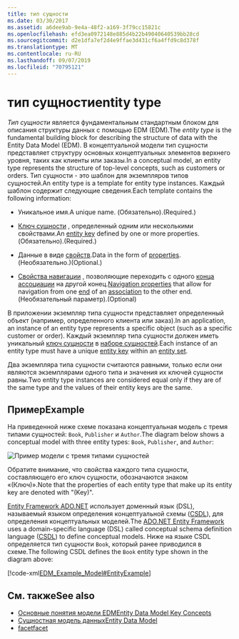 ```yaml
---
title: тип сущности
ms.date: 03/30/2017
ms.assetid: a6dee9ab-9e4a-48f2-a169-3f79cc15821c
ms.openlocfilehash: efd3ea0972148e885d4b22b49040640539bb28cd
ms.sourcegitcommit: d2e1dfa7ef2d4e9ffae3d431cf6a4ffd9c8d378f
ms.translationtype: MT
ms.contentlocale: ru-RU
ms.lasthandoff: 09/07/2019
ms.locfileid: "70795121"
---
```

# <a name="entity-type"></a><span data-ttu-id="d7e53-102">тип сущности</span><span class="sxs-lookup"><span data-stu-id="d7e53-102">entity type</span></span>
<span data-ttu-id="d7e53-103">*Тип сущности* является фундаментальным стандартным блоком для описания структуры данных с помощью EDM (EDM).</span><span class="sxs-lookup"><span data-stu-id="d7e53-103">The *entity type* is the fundamental building block for describing the structure of data with the Entity Data Model (EDM).</span></span> <span data-ttu-id="d7e53-104">В концептуальной модели тип сущности представляет структуру основных концептуальных элементов верхнего уровня, таких как клиенты или заказы.</span><span class="sxs-lookup"><span data-stu-id="d7e53-104">In a conceptual model, an entity type represents the structure of top-level concepts, such as customers or orders.</span></span> <span data-ttu-id="d7e53-105">Тип сущности - это шаблон для экземпляров типов сущностей.</span><span class="sxs-lookup"><span data-stu-id="d7e53-105">An entity type is a template for entity type instances.</span></span> <span data-ttu-id="d7e53-106">Каждый шаблон содержит следующие сведения.</span><span class="sxs-lookup"><span data-stu-id="d7e53-106">Each template contains the following information:</span></span>  
  
- <span data-ttu-id="d7e53-107">Уникальное имя.</span><span class="sxs-lookup"><span data-stu-id="d7e53-107">A unique name.</span></span> <span data-ttu-id="d7e53-108">(Обязательно).</span><span class="sxs-lookup"><span data-stu-id="d7e53-108">(Required.)</span></span>  
  
- <span data-ttu-id="d7e53-109">[Ключ сущности](entity-key.md) , определенный одним или несколькими свойствами.</span><span class="sxs-lookup"><span data-stu-id="d7e53-109">An [entity key](entity-key.md) defined by one or more properties.</span></span> <span data-ttu-id="d7e53-110">(Обязательно).</span><span class="sxs-lookup"><span data-stu-id="d7e53-110">(Required.)</span></span>  
  
- <span data-ttu-id="d7e53-111">Данные в виде [свойств](property.md).</span><span class="sxs-lookup"><span data-stu-id="d7e53-111">Data in the form of [properties](property.md).</span></span> <span data-ttu-id="d7e53-112">(Необязательно.)</span><span class="sxs-lookup"><span data-stu-id="d7e53-112">(Optional.)</span></span>  
  
- <span data-ttu-id="d7e53-113">[Свойства навигации](navigation-property.md) , позволяющие переходить с одного [конца](association-end.md) [ассоциации](association-type.md) на другой конец.</span><span class="sxs-lookup"><span data-stu-id="d7e53-113">[Navigation properties](navigation-property.md) that allow for navigation from one [end](association-end.md) of an [association](association-type.md) to the other end.</span></span> <span data-ttu-id="d7e53-114">(Необязательный параметр).</span><span class="sxs-lookup"><span data-stu-id="d7e53-114">(Optional)</span></span>  
  
 <span data-ttu-id="d7e53-115">В приложении экземпляр типа сущности представляет определенный объект (например, определенного клиента или заказ).</span><span class="sxs-lookup"><span data-stu-id="d7e53-115">In an application, an instance of an entity type represents a specific object (such as a specific customer or order).</span></span> <span data-ttu-id="d7e53-116">Каждый экземпляр типа сущности должен иметь уникальный [ключ сущности](entity-key.md) в [наборе сущностей](entity-set.md).</span><span class="sxs-lookup"><span data-stu-id="d7e53-116">Each instance of an entity type must have a unique [entity key](entity-key.md) within an [entity set](entity-set.md).</span></span>  
  
 <span data-ttu-id="d7e53-117">Два экземпляра типа сущности считаются равными, только если они являются экземплярами одного типа и значения их ключей сущности равны.</span><span class="sxs-lookup"><span data-stu-id="d7e53-117">Two entity type instances are considered equal only if they are of the same type and the values of their entity keys are the same.</span></span>  
  
## <a name="example"></a><span data-ttu-id="d7e53-118">Пример</span><span class="sxs-lookup"><span data-stu-id="d7e53-118">Example</span></span>  
 <span data-ttu-id="d7e53-119">На приведенной ниже схеме показана концептуальная модель с тремя типами сущностей: `Book`, `Publisher` и `Author`.</span><span class="sxs-lookup"><span data-stu-id="d7e53-119">The diagram below shows a conceptual model with three entity types: `Book`, `Publisher`, and `Author`:</span></span>  
  
 ![Пример модели с тремя типами сущностей](./media/entity-type/example-model-three-entity-types.gif)  
  
 <span data-ttu-id="d7e53-121">Обратите внимание, что свойства каждого типа сущности, составляющего его ключ сущности, обозначаются знаком «(Ключ)».</span><span class="sxs-lookup"><span data-stu-id="d7e53-121">Note that the properties of each entity type that make up its entity key are denoted with "(Key)".</span></span>  
  
 <span data-ttu-id="d7e53-122">[Entity Framework ADO.NET](./ef/index.md) использует доменный язык (DSL), называемый языком определения концептуальной схемы ([CSDL](./ef/language-reference/csdl-specification.md)), для определения концептуальных моделей.</span><span class="sxs-lookup"><span data-stu-id="d7e53-122">The [ADO.NET Entity Framework](./ef/index.md) uses a domain-specific language (DSL) called conceptual schema definition language ([CSDL](./ef/language-reference/csdl-specification.md)) to define conceptual models.</span></span> <span data-ttu-id="d7e53-123">Ниже на языке CSDL определяется тип сущности `Book`, который ранее приводился в схеме.</span><span class="sxs-lookup"><span data-stu-id="d7e53-123">The following CSDL defines the `Book` entity type shown in the diagram above:</span></span>  
  
 [!code-xml[EDM_Example_Model#EntityExample](../../../../samples/snippets/xml/VS_Snippets_Data/edm_example_model/xml/books.edmx#entityexample)]  
  
## <a name="see-also"></a><span data-ttu-id="d7e53-124">См. также</span><span class="sxs-lookup"><span data-stu-id="d7e53-124">See also</span></span>

- [<span data-ttu-id="d7e53-125">Основные понятия модели EDM</span><span class="sxs-lookup"><span data-stu-id="d7e53-125">Entity Data Model Key Concepts</span></span>](entity-data-model-key-concepts.md)
- [<span data-ttu-id="d7e53-126">Сущностная модель данных</span><span class="sxs-lookup"><span data-stu-id="d7e53-126">Entity Data Model</span></span>](entity-data-model.md)
- [<span data-ttu-id="d7e53-127">facet</span><span class="sxs-lookup"><span data-stu-id="d7e53-127">facet</span></span>](facet.md)
